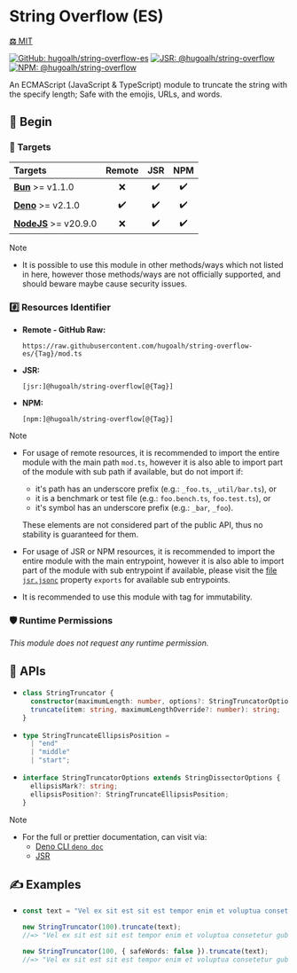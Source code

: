 # String Overflow (ES)

[**⚖️** MIT](./LICENSE.md)

[![GitHub: hugoalh/string-overflow-es](https://img.shields.io/github/v/release/hugoalh/string-overflow-es?label=hugoalh/string-overflow-es&labelColor=181717&logo=github&logoColor=ffffff&sort=semver&style=flat "GitHub: hugoalh/string-overflow-es")](https://github.com/hugoalh/string-overflow-es)
[![JSR: @hugoalh/string-overflow](https://img.shields.io/jsr/v/@hugoalh/string-overflow?label=@hugoalh/string-overflow&labelColor=F7DF1E&logo=jsr&logoColor=000000&style=flat "JSR: @hugoalh/string-overflow")](https://jsr.io/@hugoalh/string-overflow)
[![NPM: @hugoalh/string-overflow](https://img.shields.io/npm/v/@hugoalh/string-overflow?label=@hugoalh/string-overflow&labelColor=CB3837&logo=npm&logoColor=ffffff&style=flat "NPM: @hugoalh/string-overflow")](https://www.npmjs.com/package/@hugoalh/string-overflow)

An ECMAScript (JavaScript & TypeScript) module to truncate the string with the specify length; Safe with the emojis, URLs, and words.

## 🔰 Begin

### 🎯 Targets

| **Targets** | **Remote** | **JSR** | **NPM** |
|:--|:-:|:-:|:-:|
| **[Bun](https://bun.sh/)** >= v1.1.0 | ❌ | ✔️ | ✔️ |
| **[Deno](https://deno.land/)** >= v2.1.0 | ✔️ | ✔️ | ✔️ |
| **[NodeJS](https://nodejs.org/)** >= v20.9.0 | ❌ | ✔️ | ✔️ |

> [!NOTE]
> - It is possible to use this module in other methods/ways which not listed in here, however those methods/ways are not officially supported, and should beware maybe cause security issues.

### #️⃣ Resources Identifier

- **Remote - GitHub Raw:**
  ```
  https://raw.githubusercontent.com/hugoalh/string-overflow-es/{Tag}/mod.ts
  ```
- **JSR:**
  ```
  [jsr:]@hugoalh/string-overflow[@{Tag}]
  ```
- **NPM:**
  ```
  [npm:]@hugoalh/string-overflow[@{Tag}]
  ```

> [!NOTE]
> - For usage of remote resources, it is recommended to import the entire module with the main path `mod.ts`, however it is also able to import part of the module with sub path if available, but do not import if:
>
>   - it's path has an underscore prefix (e.g.: `_foo.ts`, `_util/bar.ts`), or
>   - it is a benchmark or test file (e.g.: `foo.bench.ts`, `foo.test.ts`), or
>   - it's symbol has an underscore prefix (e.g.: `_bar`, `_foo`).
>
>   These elements are not considered part of the public API, thus no stability is guaranteed for them.
> - For usage of JSR or NPM resources, it is recommended to import the entire module with the main entrypoint, however it is also able to import part of the module with sub entrypoint if available, please visit the [file `jsr.jsonc`](./jsr.jsonc) property `exports` for available sub entrypoints.
> - It is recommended to use this module with tag for immutability.

### 🛡️ Runtime Permissions

*This module does not request any runtime permission.*

## 🧩 APIs

- ```ts
  class StringTruncator {
    constructor(maximumLength: number, options?: StringTruncatorOptions);
    truncate(item: string, maximumLengthOverride?: number): string;
  }
  ```
- ```ts
  type StringTruncateEllipsisPosition = 
    | "end"
    | "middle"
    | "start";
  ```
- ```ts
  interface StringTruncatorOptions extends StringDissectorOptions {
    ellipsisMark?: string;
    ellipsisPosition?: StringTruncateEllipsisPosition;
  }
  ```

> [!NOTE]
> - For the full or prettier documentation, can visit via:
>   - [Deno CLI `deno doc`](https://docs.deno.com/runtime/reference/cli/documentation_generator/)
>   - [JSR](https://jsr.io/@hugoalh/string-overflow)

## ✍️ Examples

- ```ts
  const text = "Vel ex sit est sit est tempor enim et voluptua consetetur gubergren gubergren ut. Amet dolores sit. Duo iriure vel dolore illum diam. Ea vero diam diam tincidunt molestie elitr te sed nisl ut vulputate tincidunt accusam sit sed. Amet sea dolore rebum amet accusam labore dolor no sadipscing labore. Sit erat sit sed voluptua tempor sit ea dolor et.";

  new StringTruncator(100).truncate(text);
  //=> "Vel ex sit est sit est tempor enim et voluptua consetetur gubergren gubergren ut. Amet dolores..."

  new StringTruncator(100, { safeWords: false }).truncate(text);
  //=> "Vel ex sit est sit est tempor enim et voluptua consetetur gubergren gubergren ut. Amet dolores si..."
  ```
